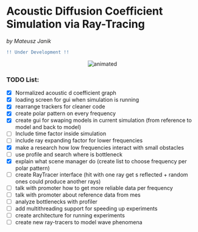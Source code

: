 # **Acoustic Diffusion Coefficient Simulation via Ray-Tracing**
*by Mateusz Janik*


```diff
!! Under Development !!
```
<p align="center">
<img src="githubContent/demo.gif" alt="animated" />
</p>


### TODO List:
- [x] Normalized acoustic d coefficient graph
- [x] loading  screen for gui when simulation is running
- [x] rearrange trackers for cleaner code
- [x] create polar pattern on every frequency
- [x] create gui for swaping models in current simulation (from reference to model and back to model)
- [ ] Include time factor inside simulation
- [ ] include ray expanding factor for lower frequencies
- [x] make a research how low frequencies interact with small obstacles
- [ ] use profile and search where is bottleneck
- [x] explain what scene manager do
 (create list to choose frequency per polar pattern)
- [ ] create RayTracer interface (hit with one ray get s reflected + random ones
could produce another rays)
- [ ] talk with promoter how to get more reliable data per frequency
- [ ] talk with promoter about reference data from mes
- [ ] analyze bottlenecks with profiler
- [ ] add multithreading support for speeding up experiments
- [ ] create architecture for running experiments
- [ ] create new ray-tracers to model wave phenomena